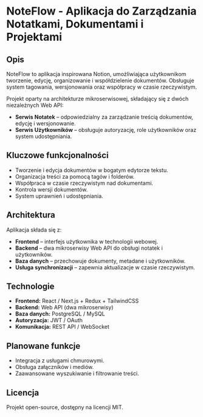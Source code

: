 # NoteFlow - Aplikacja do Zarządzania Notatkami, Dokumentami i Projektami

## Opis
NoteFlow to aplikacja inspirowana Notion, umożliwiająca użytkownikom tworzenie, edycję, organizowanie i współdzielenie dokumentów. Obsługuje system tagowania, wersjonowania oraz współpracy w czasie rzeczywistym.

Projekt oparty na architekturze mikroserwisowej, składający się z dwóch niezależnych Web API:
- **Serwis Notatek** – odpowiedzialny za zarządzanie treścią dokumentów, edycję i wersjonowanie.
- **Serwis Użytkowników** – obsługuje autoryzację, role użytkowników oraz system udostępniania.

## Kluczowe funkcjonalności
- Tworzenie i edycja dokumentów w bogatym edytorze tekstu.
- Organizacja treści za pomocą tagów i folderów.
- Współpraca w czasie rzeczywistym nad dokumentami.
- Kontrola wersji dokumentów.
- System uprawnień i udostępniania.

## Architektura
Aplikacja składa się z:
- **Frontend** – interfejs użytkownika w technologii webowej.
- **Backend** – dwa mikroserwisy Web API do obsługi notatek i użytkowników.
- **Baza danych** – przechowuje dokumenty, metadane i użytkowników.
- **Usługa synchronizacji** – zapewnia aktualizacje w czasie rzeczywistym.

## Technologie
- **Frontend:** React / Next.js + Redux + TailwindCSS
- **Backend:** Web API (dwa mikroserwisy)
- **Baza danych:** PostgreSQL / MySQL
- **Autoryzacja:** JWT / OAuth
- **Komunikacja:** REST API / WebSocket

## Planowane funkcje
- Integracja z usługami chmurowymi.
- Obsługa załączników i mediów.
- Zaawansowane wyszukiwanie i filtrowanie treści.

## Licencja
Projekt open-source, dostępny na licencji MIT.